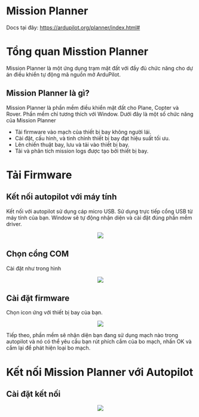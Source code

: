 # Mission Planner

Docs tại đây: https://ardupilot.org/planner/index.html#

# Tổng quan Misstion Planner 

Mission Planner là một ứng dụng trạm mặt đất với đầy đủ chức năng cho dự án điều khiển tự động mã nguồn mở ArduPilot.

## Mission Planner là gì?

Mission Planner là phần mềm điều khiển mặt đất cho Plane, Copter và Rover. Phần mềm chỉ tương thích với Window. Dưới đây là một số chức năng của Mission Planner
- Tải firmware vào mạch của thiết bị bay không người lái.
- Cài đặt, cấu hình, và tinh chỉnh thiết bị bay đạt hiệu suất tối ưu.
- Lên chiến thuật bay, lưu và tải vào thiết bị bay.
- Tải và phân tích mission logs được tạo bởi thiết bị bay.

# Tải Firmware

## Kết nối autopilot với máy tính

Kết nối với autopilot sử dụng cáp micro USB. Sử dụng trực tiếp cổng USB từ máy tính của bạn. Window sẽ tự động nhận diện và cài đặt đúng phần mềm driver.

<p align="center"><img src="https://ardupilot.org/planner/_images/pixhawk_usb_connection.jpg"></p>

## Chọn cổng COM

Cài đặt như trong hình

<p align="center"><img src="https://ardupilot.org/planner/_images/Pixhawk_ConnectWithMP.png"></p>

## Cài đặt firmware

Chọn icon ứng với thiết bị bay của bạn.

<p align="center"><img src="https://ardupilot.org/planner/_images/Pixhawk_InstallFirmware.jpg"></p>

Tiếp theo, phần mềm sẽ nhận diện bạn đang sử dụng mạch nào trong autopilot và nó có thể yêu cầu bạn rút phích cắm của bo mạch, nhấn OK và cắm lại để phát hiện loại bo mạch.

# Kết nối Mission Planner với Autopilot

## Cài đặt kết nối


<p align="center"><img src="https://ardupilot.org/planner/_images/Pixhawk_InstallFirmware2.png"></p>
